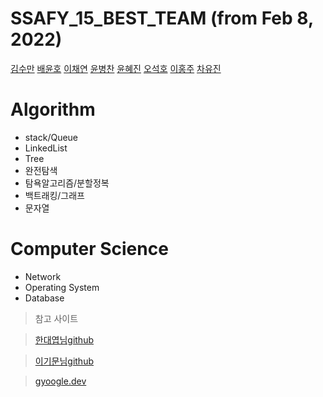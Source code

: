 # SSAFY_15_BEST_TEAM (from Feb 8, 2022)
[김수만](https://github.com/SumanKim) [배윤호](https://github.com/NKLCBAE) [이채연](https://github.com/potatoes-never-lie) [윤병찬](https://github.com/Chaaany) [윤혜진](https://github.com/yyhjin) [오석호](https://github.com/alittlekitten) [이홍주](https://github.com/Hongjoo22) [차유진](https://github.com/yoojincha)
# Algorithm
- stack/Queue 
- LinkedList
- Tree
- 완전탐색
- 탐욕알고리즘/분할정복
- 백트래킹/그래프
- 문자열

# Computer Science 

- Network
- Operating System
- Database


>참고 사이트

>[한대엽님github](https://github.com/JaeYeopHan/Interview_Question_for_Beginner) 

>[이기문님github](https://github.com/GimunLee/tech-refrigerator) 

>[gyoogle.dev](https://gyoogle.dev/blog/)


